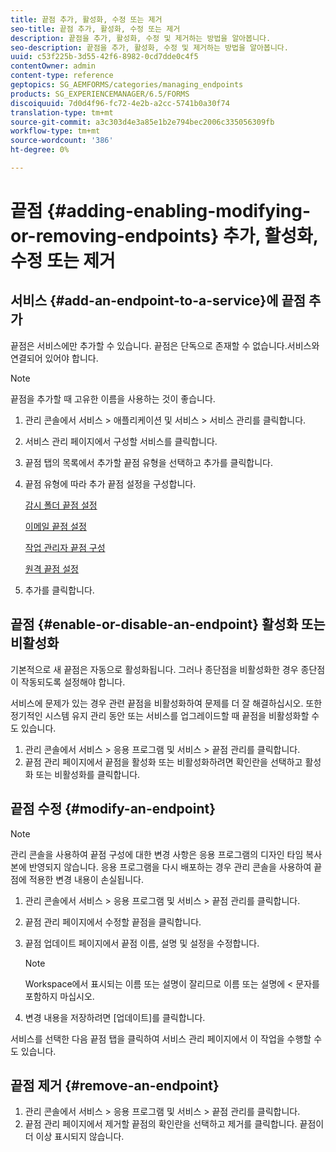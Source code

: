 ```yaml
---
title: 끝점 추가, 활성화, 수정 또는 제거
seo-title: 끝점 추가, 활성화, 수정 또는 제거
description: 끝점을 추가, 활성화, 수정 및 제거하는 방법을 알아봅니다.
seo-description: 끝점을 추가, 활성화, 수정 및 제거하는 방법을 알아봅니다.
uuid: c53f225b-3d55-42f6-8982-0cd7dde0c4f5
contentOwner: admin
content-type: reference
geptopics: SG_AEMFORMS/categories/managing_endpoints
products: SG_EXPERIENCEMANAGER/6.5/FORMS
discoiquuid: 7d0d4f96-fc72-4e2b-a2cc-5741b0a30f74
translation-type: tm+mt
source-git-commit: a3c303d4e3a85e1b2e794bec2006c335056309fb
workflow-type: tm+mt
source-wordcount: '386'
ht-degree: 0%

---
```



# 끝점 {#adding-enabling-modifying-or-removing-endpoints} 추가, 활성화, 수정 또는 제거

## 서비스 {#add-an-endpoint-to-a-service}에 끝점 추가

끝점은 서비스에만 추가할 수 있습니다. 끝점은 단독으로 존재할 수 없습니다.서비스와 연결되어 있어야 합니다.

>[!NOTE]
>
>끝점을 추가할 때 고유한 이름을 사용하는 것이 좋습니다.

1. 관리 콘솔에서 서비스 > 애플리케이션 및 서비스 > 서비스 관리를 클릭합니다.
1. 서비스 관리 페이지에서 구성할 서비스를 클릭합니다.
1. 끝점 탭의 목록에서 추가할 끝점 유형을 선택하고 추가를 클릭합니다.
1. 끝점 유형에 따라 추가 끝점 설정을 구성합니다.

   [감시 폴더 끝점 설정](/help/forms/using/admin-help/configuring-watched-folder-endpoints.md#watched-folder-endpoint-settings)

   [이메일 끝점 설정](/help/forms/using/admin-help/configuring-email-endpoints.md#email-endpoint-settings)

   [작업 관리자 끝점 구성](/help/forms/using/admin-help/configuring-task-manager-endpoints.md#configuring-task-manager-endpoints)

   [원격 끝점 설정](/help/forms/using/admin-help/configuring-remoting-endpoints.md#remoting-endpoint-settings)

1. 추가를 클릭합니다.

## 끝점 {#enable-or-disable-an-endpoint} 활성화 또는 비활성화

기본적으로 새 끝점은 자동으로 활성화됩니다. 그러나 종단점을 비활성화한 경우 종단점이 작동되도록 설정해야 합니다.

서비스에 문제가 있는 경우 관련 끝점을 비활성화하여 문제를 더 잘 해결하십시오. 또한 정기적인 시스템 유지 관리 동안 또는 서비스를 업그레이드할 때 끝점을 비활성화할 수도 있습니다.

1. 관리 콘솔에서 서비스 > 응용 프로그램 및 서비스 > 끝점 관리를 클릭합니다.
1. 끝점 관리 페이지에서 끝점을 활성화 또는 비활성화하려면 확인란을 선택하고 활성화 또는 비활성화를 클릭합니다.

## 끝점 수정 {#modify-an-endpoint}

>[!NOTE]
>
>관리 콘솔을 사용하여 끝점 구성에 대한 변경 사항은 응용 프로그램의 디자인 타임 복사본에 반영되지 않습니다. 응용 프로그램을 다시 배포하는 경우 관리 콘솔을 사용하여 끝점에 적용한 변경 내용이 손실됩니다.

1. 관리 콘솔에서 서비스 > 응용 프로그램 및 서비스 > 끝점 관리를 클릭합니다.
1. 끝점 관리 페이지에서 수정할 끝점을 클릭합니다.
1. 끝점 업데이트 페이지에서 끝점 이름, 설명 및 설정을 수정합니다.

   >[!NOTE]
   >
   >Workspace에서 표시되는 이름 또는 설명이 잘리므로 이름 또는 설명에 &lt; 문자를 포함하지 마십시오.

1. 변경 내용을 저장하려면 [업데이트]를 클릭합니다.

서비스를 선택한 다음 끝점 탭을 클릭하여 서비스 관리 페이지에서 이 작업을 수행할 수도 있습니다.

## 끝점 제거 {#remove-an-endpoint}

1. 관리 콘솔에서 서비스 > 응용 프로그램 및 서비스 > 끝점 관리를 클릭합니다.
1. 끝점 관리 페이지에서 제거할 끝점의 확인란을 선택하고 제거를 클릭합니다. 끝점이 더 이상 표시되지 않습니다.

